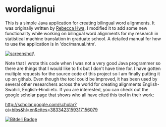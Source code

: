 wordalignui
===========

This is a simple Java application for creating bilingual word alignments. It was originally written by [Rebecca Hwa](http://www.cs.pitt.edu/~hwa/). I modified it to add some new functionality while working on bilingual word alignments for my research in statistical machine translation in graduate school. A detailed manual for how to use the application is in 'doc/manual.htm'. 

[![screenshot](https://raw.github.com/desilinguist/wordalignui/master/doc/MakeLink.gif)](#screenshot)\


Note that I wrote this code when I was not a very good Java programmer so there are things that I would like to fix but I don't have time for. I have gotten multiple requests for the source code of this project
so I am finally putting it up on github. Even though the tool could be improved, it has been used by several other researchers across the world for creating alignments English-Swahili, English-Hindi etc. If you are interested, you can check out the google scholar page that shows who all have cited this tool in their work:

http://scholar.google.com/scholar?oi=bibs&hl=en&cites=3833423159317156079



[![Bitdeli Badge](https://d2weczhvl823v0.cloudfront.net/desilinguist/wordalignui/trend.png)](https://bitdeli.com/free "Bitdeli Badge")

